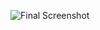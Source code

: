 ![Final Screenshot](https://developer.android.com/static/codelabs/basic-android-kotlin-compose-business-card/img/c941a07bca72427f_960.png)
